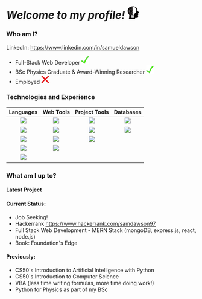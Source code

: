 # *Welcome to my profile!* <img src="https://github.com/Verano-20/Verano-20/blob/master/profile.png" alt="tick icon" width="30px" />

### Who am I?
LinkedIn: https://www.linkedin.com/in/samueldawson

- Full-Stack Web Developer <img src="https://github.com/Verano-20/Verano-20/blob/master/tick.png" alt="tick icon" width="20px" />
- BSc Physics Graduate & Award-Winning Researcher <img src="https://github.com/Verano-20/Verano-20/blob/master/tick.png" alt="tick icon" width="20px" />
- Employed <img src="https://github.com/Verano-20/Verano-20/blob/master/cross.png" alt="cross icon" width="20px" />

### Technologies and Experience
|Languages|Web Tools|Project Tools|Databases|
|:---:|:---:|:---:|:---:|
|<img src="https://img.shields.io/badge/-Python-green?style=flat&logo=python&logoWidth=40&labelColor=black"/>|<img src="https://img.shields.io/badge/-Node.js-orange?style=flat&logo=node.js&logoWidth=40&labelColor=black"/>|<img src="https://img.shields.io/badge/-Git-blue?style=flat&logo=git&logoWidth=40&labelColor=black"/>|<img src="https://img.shields.io/badge/-MongoDB-yellow?style=flat&logo=mongodb&logoWidth=40&labelColor=black"/>|
|<img src="https://img.shields.io/badge/-Javascript-green?style=flat&logo=javascript&logoWidth=40&labelColor=black"/>|<img src="https://img.shields.io/badge/-Express-orange?style=flat&logo=express&logoWidth=40&labelColor=black"/>|<img src="https://img.shields.io/badge/-Jira-blue?style=flat&logo=jira&logoWidth=40&labelColor=black"/>|<img src="https://img.shields.io/badge/-SQLite-yellow?style=flat&logo=sqlite&logoWidth=40&labelColor=black"/>|
|<img src="https://img.shields.io/badge/-HTML5-green?style=flat&logo=html5&logoWidth=40&labelColor=black"/>|<img src="https://img.shields.io/badge/-jQuery-orange?style=flat&logo=jquery&logoWidth=40&labelColor=black"/>|<img src="https://img.shields.io/badge/-Heroku-blue?style=flat&logo=heroku&logoWidth=40&labelColor=black"/>||
|<img src="https://img.shields.io/badge/-CSS3-green?style=flat&logo=css3&logoWidth=40&labelColor=black"/>|<img src="https://img.shields.io/badge/-Flask-orange?style=flat&logo=flask&logoWidth=40&labelColor=black"/>|||
|<img src="https://img.shields.io/badge/-C-green?style=flat&logo=c&logoWidth=40&labelColor=black"/>||||

### What am I up to?
#### Latest Project


#### Current Status:
- Job Seeking!
- Hackerrank https://www.hackerrank.com/samdawson97
- Full Stack Web Development - MERN Stack (mongoDB, express.js, react, node.js)
- Book: Foundation's Edge

#### Previously:
- CS50's Introduction to Artificial Intelligence with Python
- CS50's Introduction to Computer Science
- VBA (less time writing formulas, more time doing work!)
- Python for Physics as part of my BSc
